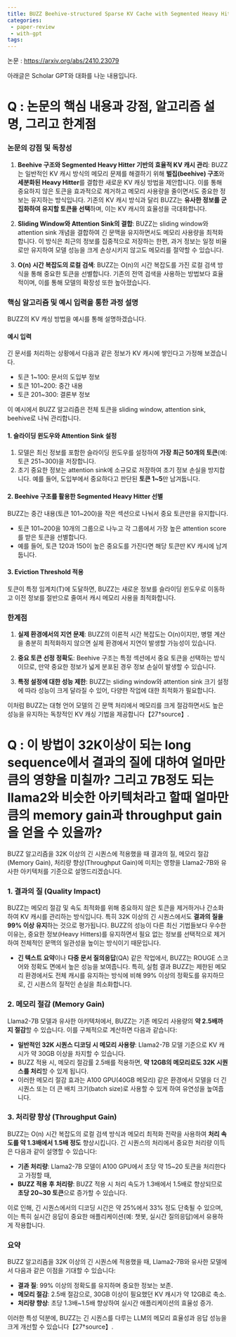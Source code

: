 ```yaml
---
title: BUZZ Beehive-structured Sparse KV Cache with Segmented Heavy Hitters for Efficient LLM Inference
categories:
 - paper-review
 - with-gpt
tags:
---
```



논문 : https://arxiv.org/abs/2410.23079


아래글은 Scholar GPT와 대화를 나눈 내용입니다.

# Q : 논문의 핵심 내용과 강점, 알고리즘 설명, 그리고 한계점

### 논문의 강점 및 독창성

1. **Beehive 구조와 Segmented Heavy Hitter 기반의 효율적 KV 캐시 관리**: BUZZ는 일반적인 KV 캐시 방식의 메모리 문제를 해결하기 위해 **벌집(beehive) 구조**와 **세분화된 Heavy Hitter**를 결합한 새로운 KV 캐싱 방법을 제안합니다. 이를 통해 중요하지 않은 토큰을 효과적으로 제거하고 메모리 사용량을 줄이면서도 중요한 정보는 유지하는 방식입니다. 기존의 KV 캐시 방식과 달리 BUZZ는 **유사한 정보를 군집화하여 유지할 토큰을 선택**하며, 이는 KV 캐시의 효율성을 극대화합니다.

2. **Sliding Window와 Attention Sink의 결합**: BUZZ는 sliding window와 attention sink 개념을 결합하여 긴 문맥을 유지하면서도 메모리 사용량을 최적화합니다. 이 방식은 최근의 정보를 집중적으로 저장하는 한편, 과거 정보는 일정 비율로만 유지하여 모델 성능을 크게 손상시키지 않고도 메모리를 절약할 수 있습니다.

3. **O(n) 시간 복잡도의 로컬 검색**: BUZZ는 O(n)의 시간 복잡도를 가진 로컬 검색 방식을 통해 중요한 토큰을 선별합니다. 기존의 전역 검색을 사용하는 방법보다 효율적이며, 이를 통해 모델의 확장성 또한 높아졌습니다.

### 핵심 알고리즘 및 예시 입력을 통한 과정 설명

BUZZ의 KV 캐싱 방법을 예시를 통해 설명하겠습니다.

#### 예시 입력

긴 문서를 처리하는 상황에서 다음과 같은 정보가 KV 캐시에 쌓인다고 가정해 보겠습니다.
- 토큰 1~100: 문서의 도입부 정보
- 토큰 101~200: 중간 내용
- 토큰 201~300: 결론부 정보

이 예시에서 BUZZ 알고리즘은 전체 토큰을 sliding window, attention sink, beehive로 나눠 관리합니다.

#### 1. **슬라이딩 윈도우와 Attention Sink 설정**

1. 모델은 최신 정보를 포함한 슬라이딩 윈도우를 설정하여 **가장 최근 50개의 토큰**(예: 토큰 251~300)을 저장합니다.
2. 초기 중요한 정보는 attention sink에 소규모로 저장하여 초기 정보 손실을 방지합니다. 예를 들어, 도입부에서 중요하다고 판단된 **토큰 1~5**만 남겨둡니다.

#### 2. **Beehive 구조를 활용한 Segmented Heavy Hitter 선별**

BUZZ는 중간 내용(토큰 101~200)을 작은 섹션으로 나눠서 중요 토큰만을 유지합니다.
- 토큰 101~200을 10개의 그룹으로 나누고 각 그룹에서 가장 높은 attention score를 받은 토큰을 선별합니다.
- 예를 들어, 토큰 120과 150이 높은 중요도를 가진다면 해당 토큰만 KV 캐시에 남겨둡니다.

#### 3. **Eviction Threshold 적용**

토큰이 특정 임계치(T)에 도달하면, BUZZ는 새로운 정보를 슬라이딩 윈도우로 이동하고 이전 정보를 절반으로 줄여서 캐시 메모리 사용을 최적화합니다.

### 한계점

1. **실제 환경에서의 지연 문제**: BUZZ의 이론적 시간 복잡도는 O(n)이지만, 병렬 계산을 충분히 최적화하지 않으면 실제 환경에서 지연이 발생할 가능성이 있습니다.

2. **중요 토큰 선정 정확도**: Beehive 구조는 특정 섹션에서 중요 토큰을 선택하는 방식이므로, 만약 중요한 정보가 넓게 분포된 경우 정보 손실이 발생할 수 있습니다.

3. **특정 설정에 대한 성능 제한**: BUZZ는 sliding window와 attention sink 크기 설정에 따라 성능이 크게 달라질 수 있어, 다양한 작업에 대한 최적화가 필요합니다.

이처럼 BUZZ는 대형 언어 모델의 긴 문맥 처리에서 메모리를 크게 절감하면서도 높은 성능을 유지하는 독창적인 KV 캐싱 기법을 제공합니다【27†source】.

# Q : 이 방법이 32K이상이 되는 long sequence에서 결과의 질에 대하여 얼마만큼의 영향을 미칠까? 그리고 7B정도 되는 llama2와 비슷한 아키텍처라고 할때 얼마만큼의 memory gain과 throughput gain을 얻을 수 있을까?

 

BUZZ 알고리즘을 32K 이상의 긴 시퀀스에 적용했을 때 결과의 질, 메모리 절감(Memory Gain), 처리량 향상(Throughput Gain)에 미치는 영향을 Llama2-7B와 유사한 아키텍처를 기준으로 설명드리겠습니다. 

### 1. **결과의 질 (Quality Impact)**

BUZZ는 메모리 절감 및 속도 최적화를 위해 중요하지 않은 토큰을 제거하거나 간소화하여 KV 캐시를 관리하는 방식입니다. 특히 32K 이상의 긴 시퀀스에서도 **결과의 질을 99% 이상 유지**하는 것으로 평가됩니다. BUZZ의 성능이 다른 최신 기법들보다 우수한 이유는, 중요한 정보(Heavy Hitters)를 유지하면서 필요 없는 정보를 선택적으로 제거하여 전체적인 문맥의 일관성을 높이는 방식이기 때문입니다. 

- **긴 텍스트 요약**이나 **다중 문서 질의응답**(QA) 같은 작업에서, BUZZ는 ROUGE 스코어와 정확도 면에서 높은 성능을 보여줍니다. 특히, 실험 결과 BUZZ는 제한된 메모리 환경에서도 전체 캐시를 유지하는 방식에 비해 99% 이상의 정확도를 유지하므로, 긴 시퀀스의 질적인 손실을 최소화합니다.

### 2. **메모리 절감 (Memory Gain)**

Llama2-7B 모델과 유사한 아키텍처에서, BUZZ는 기존 메모리 사용량의 **약 2.5배까지 절감**할 수 있습니다. 이를 구체적으로 계산하면 다음과 같습니다:

- **일반적인 32K 시퀀스 디코딩 시 메모리 사용량**: Llama2-7B 모델 기준으로 KV 캐시가 약 30GB 이상을 차지할 수 있습니다.
- BUZZ 적용 시, 메모리 절감률 2.5배를 적용하면, **약 12GB의 메모리로도 32K 시퀀스를 처리**할 수 있게 됩니다.
- 이러한 메모리 절감 효과는 A100 GPU(40GB 메모리) 같은 환경에서 모델을 더 긴 시퀀스 또는 더 큰 배치 크기(batch size)로 사용할 수 있게 하여 유연성을 높여줍니다.

### 3. **처리량 향상 (Throughput Gain)**

BUZZ는 O(n) 시간 복잡도의 로컬 검색 방식과 메모리 최적화 전략을 사용하여 **처리 속도를 약 1.3배에서 1.5배 정도** 향상시킵니다. 긴 시퀀스의 처리에서 중요한 처리량 이득은 다음과 같이 설명할 수 있습니다:

- **기존 처리량**: Llama2-7B 모델이 A100 GPU에서 초당 약 15~20 토큰을 처리한다고 가정할 때,
- **BUZZ 적용 후 처리량**: BUZZ 적용 시 처리 속도가 1.3배에서 1.5배로 향상되므로 **초당 20~30 토큰**으로 증가할 수 있습니다.
  
이로 인해, 긴 시퀀스에서의 디코딩 시간은 약 25%에서 33% 정도 단축될 수 있으며, 이는 특히 실시간 응답이 중요한 애플리케이션(예: 챗봇, 실시간 질의응답)에서 유용하게 작용합니다.

### 요약
BUZZ 알고리즘을 32K 이상의 긴 시퀀스에 적용했을 때, Llama2-7B와 유사한 모델에서 다음과 같은 이점을 기대할 수 있습니다:

- **결과 질**: 99% 이상의 정확도를 유지하며 중요한 정보는 보존.
- **메모리 절감**: 2.5배 절감으로, 30GB 이상이 필요했던 KV 캐시가 약 12GB로 축소.
- **처리량 향상**: 초당 1.3배~1.5배 향상하여 실시간 애플리케이션의 효율성 증가.

이러한 특성 덕분에, BUZZ는 긴 시퀀스를 다루는 LLM의 메모리 효율성과 응답 성능을 크게 개선할 수 있습니다【27†source】.
